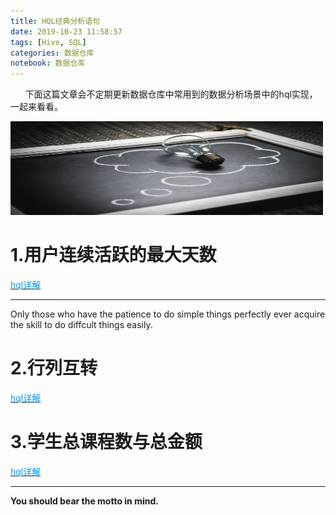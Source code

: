 ```yaml
---
title: HQL经典分析语句
date: 2019-10-23 11:58:57
tags: [Hive, SQL]
categories: 数据仓库
notebook: 数据仓库
---
```


&nbsp;&nbsp;&nbsp;&nbsp;&nbsp;&nbsp;下面这篇文章会不定期更新数据仓库中常用到的数据分析场景中的hql实现，一起来看看。

<img src="HQL经典分析语句/hql.jpeg" width="500" height="150"/>

<!-- more -->

# 1.用户连续活跃的最大天数

<a>[<font color=#0099ff>hql详解</font>](http://wetech.top/2019/10/23/%E7%94%A8%E6%88%B7%E8%BF%9E%E7%BB%AD%E6%B4%BB%E8%B7%83%E7%9A%84%E6%9C%80%E5%A4%A7%E5%A4%A9%E6%95%B0HQL/)</a>

- - -
Only those who have the patience to do simple things perfectly ever acquire the skill to do diffcult things easily.

# 2.行列互转
<a>[<font color=#0099ff>hql详解</font>](http://wetech.top/2019/10/25/Hive%E8%A1%8C%E5%88%97%E4%BA%92%E8%BD%AC/)</a>

# 3.学生总课程数与总金额
<a>[<font color=#0099ff>hql详解</font>](http://wetech.top/2019/10/26/HQL%E7%BB%8F%E5%85%B8sql%E4%B9%8B%E8%AF%BE%E7%A8%8B%E6%80%BB%E6%95%B0%E4%B8%8E%E6%80%BB%E4%BB%B7%E6%A0%BC/)</a>

- - -
<b>You should bear the motto in mind.</b>